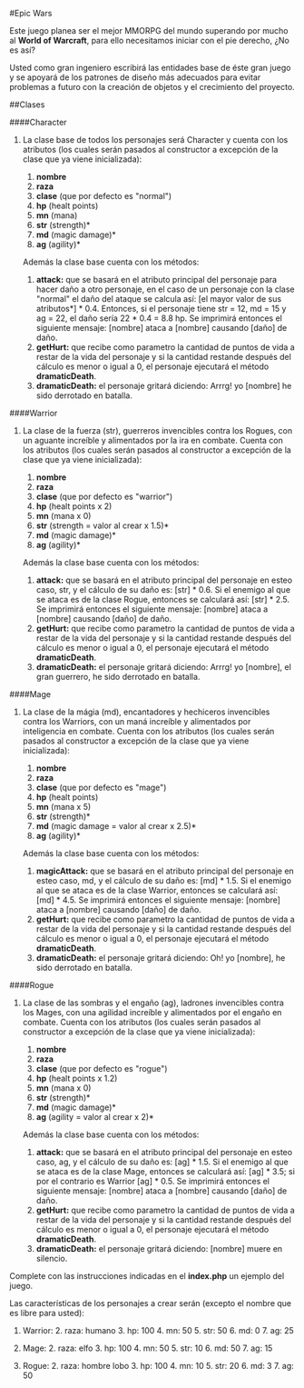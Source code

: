 
#Epic Wars

Este juego planea ser el mejor MMORPG del mundo superando por mucho al **World of Warcraft**, para ello necesitamos iniciar con el pie derecho, ¿No es así?

Usted como gran ingeniero escribirá las entidades base de éste gran juego y se apoyará de los patrones de diseño más adecuados para evitar problemas a futuro con la creación de objetos y el crecimiento del proyecto.

##Clases

####Character
1. La clase base de todos los personajes será Character y cuenta con los atributos (los cuales serán pasados al constructor a excepción de la clase que ya viene inicializada):
	1. **nombre**
	2. **raza**
	3. **clase** (que por defecto es "normal")
	3. **hp** (healt points)
	4. **mn** (mana)
	4. **str** (strength)*
	5. **md** (magic damage)*
	6. **ag** (agility)*

	Además la clase base cuenta con los métodos:
	
	1. **attack:** que se basará en el atributo principal del personaje para hacer daño a otro personaje, en el caso de un personaje con la clase "normal" el daño del ataque se calcula así: [el mayor valor de sus atributos*] * 0.4. Entonces, si el personaje tiene str = 12, md = 15 y ag = 22, el daño sería 22 * 0.4 = 8.8 hp. Se imprimirá entonces el siguiente mensaje: [nombre] ataca a [nombre] causando [daño] de daño.
	2.  **getHurt:** que recibe como parametro la cantidad de puntos de vida a restar de la vida del personaje y si la cantidad restande después del cálculo es menor o igual a 0, el personaje ejecutará el método **dramaticDeath**. 
	3. **dramaticDeath:** el personaje gritará diciendo: Arrrg! yo [nombre] he sido derrotado en batalla.

####Warrior
1. La clase de la fuerza (str), guerreros invencibles contra los Rogues, con un aguante increíble y alimentados por la ira en combate. Cuenta con los atributos (los cuales serán pasados al constructor a excepción de la clase que ya viene inicializada):
	1. **nombre**
	2. **raza**
	3. **clase** (que por defecto es "warrior")
	3. **hp** (healt points x 2)
	4. **mn** (mana x 0)
	4. **str** (strength = valor al crear x 1.5)* 
	5. **md** (magic damage)*
	6. **ag** (agility)*

	Además la clase base cuenta con los métodos:
	
	1. **attack:** que se basará en el atributo principal del personaje en esteo caso, str, y el cálculo de su daño es: [str] * 0.6. Si el enemigo al que se ataca es de la clase Rogue, entonces se calculará así: [str] * 2.5. Se imprimirá entonces el siguiente mensaje: [nombre] ataca a [nombre] causando [daño] de daño.
	2.  **getHurt:** que recibe como parametro la cantidad de puntos de vida a restar de la vida del personaje y si la cantidad restande después del cálculo es menor o igual a 0, el personaje ejecutará el método **dramaticDeath**. 
	3. **dramaticDeath:** el personaje gritará diciendo: Arrrg! yo [nombre], el gran guerrero, he sido derrotado en batalla.

####Mage
1. La clase de la mágia (md), encantadores y hechiceros invencibles contra los Warriors, con un maná increíble y alimentados por inteligencia en combate. Cuenta con los atributos (los cuales serán pasados al constructor a excepción de la clase que ya viene inicializada):
	1. **nombre**
	2. **raza**
	3. **clase** (que por defecto es "mage")
	3. **hp** (healt points)
	4. **mn** (mana x 5)
	4. **str** (strength)* 
	5. **md** (magic damage = valor al crear x 2.5)*
	6. **ag** (agility)*

	Además la clase base cuenta con los métodos:
	
	1. **magicAttack:** que se basará en el atributo principal del personaje en esteo caso, md, y el cálculo de su daño es: [md] * 1.5. Si el enemigo al que se ataca es de la clase Warrior, entonces se calculará así: [md] * 4.5. Se imprimirá entonces el siguiente mensaje: [nombre] ataca a [nombre] causando [daño] de daño.
	2.  **getHurt:** que recibe como parametro la cantidad de puntos de vida a restar de la vida del personaje y si la cantidad restande después del cálculo es menor o igual a 0, el personaje ejecutará el método **dramaticDeath**. 
	3. **dramaticDeath:** el personaje gritará diciendo: Oh! yo [nombre], he sido derrotado en batalla.

####Rogue
1. La clase de las sombras y el engaño (ag), ladrones invencibles contra los Mages, con una agilidad increíble y alimentados por el engaño en combate. Cuenta con los atributos (los cuales serán pasados al constructor a excepción de la clase que ya viene inicializada):
	1. **nombre**
	2. **raza**
	3. **clase** (que por defecto es "rogue")
	3. **hp** (healt points x 1.2)
	4. **mn** (mana x 0)
	4. **str** (strength)* 
	5. **md** (magic damage)*
	6. **ag** (agility = valor al crear x 2)*

	Además la clase base cuenta con los métodos:
	
	1. **attack:** que se basará en el atributo principal del personaje en esteo caso, ag, y el cálculo de su daño es: [ag] * 1.5. Si el enemigo al que se ataca es de la clase Mage, entonces se calculará así: [ag] * 3.5; si por el contrario es Warrior [ag] * 0.5. Se imprimirá entonces el siguiente mensaje: [nombre] ataca a [nombre] causando [daño] de daño.
	2.  **getHurt:** que recibe como parametro la cantidad de puntos de vida a restar de la vida del personaje y si la cantidad restande después del cálculo es menor o igual a 0, el personaje ejecutará el método **dramaticDeath**. 
	3. **dramaticDeath:** el personaje gritará diciendo: [nombre] muere en silencio.

Complete con las instrucciones indicadas en el **index.php** un ejemplo del juego.

Las características de los personajes a crear serán (excepto el nombre que es libre para usted):

1. Warrior:
	2. raza: humano
	3. hp: 100
	4. mn: 50
	5. str: 50
	6. md: 0
	7. ag: 25

1. Mage:
	2. raza: elfo
	3. hp: 100
	4. mn: 50
	5. str: 10
	6. md: 50
	7. ag: 15

1. Rogue:
	2. raza: hombre lobo
	3. hp: 100
	4. mn: 10
	5. str: 20
	6. md: 3
	7. ag: 50


	